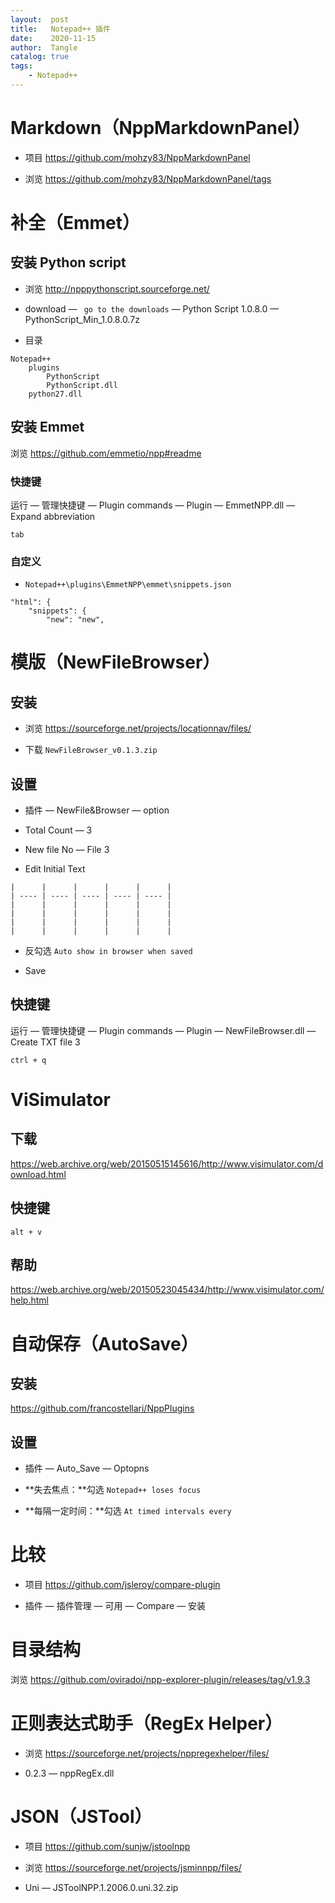 ```yaml
---
layout:  post
title:   Notepad++ 插件
date:    2020-11-15
author:  Tangle
catalog: true
tags:
    - Notepad++
---
```


# Markdown（NppMarkdownPanel）

- 项目 <https://github.com/mohzy83/NppMarkdownPanel>

- 浏览 <https://github.com/mohzy83/NppMarkdownPanel/tags>

# 补全（Emmet）

## 安装 Python script

- 浏览 <http://npppythonscript.sourceforge.net/>

- download — ` go to the downloads` — Python Script 1.0.8.0 — PythonScript_Min_1.0.8.0.7z

- 目录

```
Notepad++
    plugins
        PythonScript
        PythonScript.dll
    python27.dll
```

## 安装 Emmet

浏览 <https://github.com/emmetio/npp#readme>

### 快捷键

运行 — 管理快捷键 — Plugin commands — Plugin — EmmetNPP.dll — Expand abbreviation

```
tab
```

### 自定义

- `Notepad++\plugins\EmmetNPP\emmet\snippets.json`

```
"html": {
    "snippets": {
        "new": "new",
```

# 模版（NewFileBrowser）

## 安装

- 浏览 <https://sourceforge.net/projects/locationnav/files/>

- 下载 `NewFileBrowser_v0.1.3.zip`

## 设置

- 插件 — NewFile&Browser — option

- Total Count — 3

- New file No — File 3

- Edit Initial Text

```
|      |      |      |      |      |
| ---- | ---- | ---- | ---- | ---- |
|      |      |      |      |      |
|      |      |      |      |      |
|      |      |      |      |      |
|      |      |      |      |      |
```

- 反勾选 `Auto show in browser when saved`

- Save

## 快捷键

运行 — 管理快捷键 — Plugin commands — Plugin — NewFileBrowser.dll — Create TXT file 3

```
ctrl + q
```

#  ViSimulator

## 下载

<https://web.archive.org/web/20150515145616/http://www.visimulator.com/download.html>

## 快捷键

```
alt + v
```

## 帮助

<https://web.archive.org/web/20150523045434/http://www.visimulator.com/help.html>

# 自动保存（AutoSave）

## 安装

<https://github.com/francostellari/NppPlugins>

## 设置

- 插件 — Auto_Save — Optopns

- **失去焦点：**勾选 `Notepad++ loses focus`

- **每隔一定时间：**勾选 `At timed intervals every`

# 比较

- 项目 <https://github.com/jsleroy/compare-plugin>

- 插件 — 插件管理 — 可用 — Compare — 安装

# 目录结构

浏览 <https://github.com/oviradoi/npp-explorer-plugin/releases/tag/v1.9.3>

# 正则表达式助手（RegEx Helper）

- 浏览 <https://sourceforge.net/projects/nppregexhelper/files/>

- 0.2.3 — nppRegEx.dll

# JSON（JSTool）

- 项目 <https://github.com/sunjw/jstoolnpp>

- 浏览 <https://sourceforge.net/projects/jsminnpp/files/>

- Uni — JSToolNPP.1.2006.0.uni.32.zip

